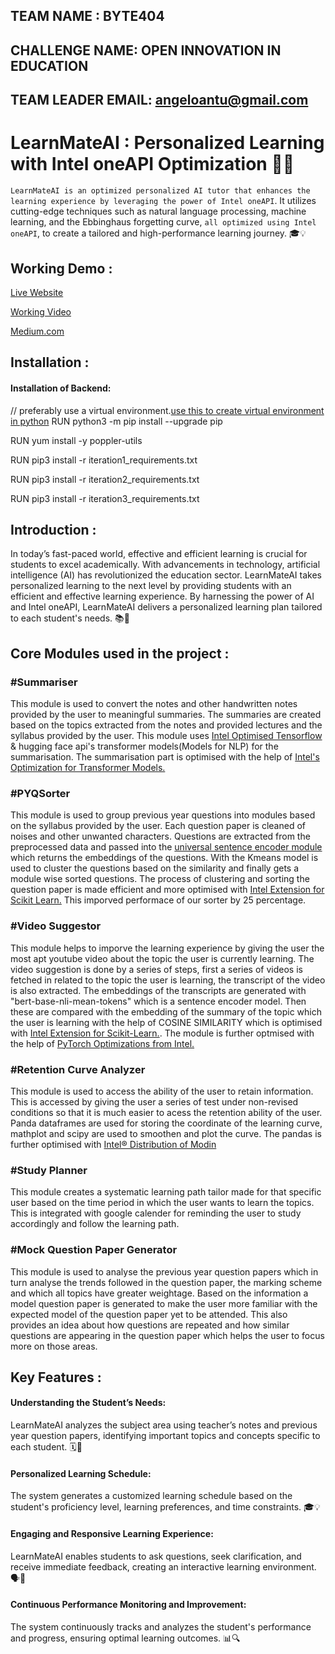 ## TEAM NAME : BYTE404
## CHALLENGE NAME: OPEN INNOVATION IN EDUCATION 
## TEAM LEADER EMAIL: angeloantu@gmail.com


# LearnMateAI : Personalized Learning with Intel oneAPI Optimization 🤖💪

`LearnMateAI is an optimized personalized AI tutor that enhances the learning experience by leveraging the power of Intel oneAPI`. It utilizes cutting-edge techniques such as natural language processing, machine learning, and the Ebbinghaus forgetting curve, ``all optimized using Intel oneAPI``, to create a tailored and high-performance learning journey. 🎓💡

## Working Demo :

[Live Website](https://intel-hack.pages.dev/)

[Working Video](https://youtu.be/nKy4xSi7bTI)

[Medium.com](https://medium.com/@abdullasameer118/learnmateai-personalized-learning-with-intel-oneapi-optimization-1eb2195403da)

## Installation :
#### Installation of Backend:
// preferably use a virtual environment.[use this to create virtual environment in python](https://docs.python.org/3/library/venv.html)
RUN python3 -m pip install --upgrade pip

RUN yum install -y poppler-utils

RUN  pip3 install -r iteration1_requirements.txt

RUN  pip3 install -r iteration2_requirements.txt

RUN  pip3 install -r iteration3_requirements.txt


## Introduction :

In today’s fast-paced world, effective and efficient learning is crucial for students to excel academically. With advancements in technology, artificial intelligence (AI) has revolutionized the education sector. LearnMateAI takes personalized learning to the next level by providing students with an efficient and effective learning experience. By harnessing the power of AI and Intel oneAPI, LearnMateAI delivers a personalized learning plan tailored to each student's needs. 📚🔬

## Core Modules used in the project :
### #Summariser  
This module is used to convert the notes and other handwritten notes provided by the user to meaningful summaries. The summaries are created based on the topics extracted from the notes and provided lectures and the syllabus provided by the user. This module uses [Intel Optimised Tensorflow](https://www.intel.com/content/www/us/en/developer/tools/oneapi/optimization-for-tensorflow.html#gs.2mtgor) & hugging face api's transformer models(Models for NLP) for the summarisation. The summarisation part is optimised with the help of [Intel's Optimization for Transformer Models.](https://www.intel.com/content/www/us/en/developer/videos/optimize-end-to-end-transformer-model-performance.html#gs.2muun9) 

### #PYQSorter
This module is used to group previous year questions into modules based on the syllabus provided by the user. Each question paper is cleaned of noises and other unwanted characters. Questions are extracted from the preprocessed data and passed into the [universal sentence encoder module](https://tfhub.dev/google/universal-sentence-encoder-large/5) which returns the embeddings of the questions. With the Kmeans model is used to cluster the questions based on the similarity and finally gets a module wise sorted questions. The process of clustering and sorting the question paper is made efficient and more optimised with [Intel Extension for Scikit Learn.](https://www.intel.com/content/www/us/en/developer/tools/oneapi/scikit-learn.html#gs.2mw28j) This imporved performace of our sorter by 25 percentage.

### #Video Suggestor
This module helps to imporve the learning experience by giving the user the most apt youtube video about the topic the user is currently learning. The video suggestion is done by a series of steps,
first a series of videos is fetched in related to the topic the user is learning, the transcript of the video is also extracted. The embeddings of the transcripts are generated with "bert-base-nli-mean-tokens" which is a sentence encoder model. Then these are compared with the embedding of the summary of the topic which the user is learning with the help of COSINE SIMILARITY which is optimised with [Intel Extension for Scikit-Learn.](https://www.intel.com/content/www/us/en/developer/tools/oneapi/scikit-learn.html). The module is further optmised with the help of [PyTorch Optimizations from Intel.](https://www.intel.com/content/www/us/en/developer/tools/oneapi/optimization-for-pytorch.html#gs.2mu8s1)


### #Retention Curve Analyzer
This module is used to access the ability of the user to retain information. This is accessed by giving the user a series of test under non-revised conditions so that it is much easier to acess the retention ability of the user. Panda dataframes are used for storing the coordinate of the learning curve, mathplot and scipy are used to smoothen and plot the curve. The pandas is further optimised with [Intel® Distribution of Modin](https://www.intel.com/content/www/us/en/developer/tools/oneapi/distribution-of-modin.html#gs.2mxbo0) 

### #Study Planner 
This module creates a systematic learning path tailor made for that specific user based on the time period in which the user wants to learn the topics. This is integrated with google calender for reminding the user to study accordingly and follow the learning path.

### #Mock Question Paper Generator
This module is used to analyse the previous year question papers which in turn analyse the trends followed in the question paper, the marking scheme and which all topics have greater weightage. Based on the information a model question paper is generated to make the user more familiar with the expected model of the question paper yet to be attended. This also provides an idea about how questions are repeated and how similar questions are appearing in the question paper which helps the user to focus more on those areas.

## Key Features :

#### Understanding the Student’s Needs:

LearnMateAI analyzes the subject area using teacher’s notes and previous year question papers, identifying important topics and concepts specific to each student. 🗓️📝

#### Personalized Learning Schedule: 

The system generates a customized learning schedule based on the student's proficiency level, learning preferences, and time constraints. 🎓💡

#### Engaging and Responsive Learning Experience: 

LearnMateAI enables students to ask questions, seek clarification, and receive immediate feedback, creating an interactive learning environment. 🗣️💬

#### Continuous Performance Monitoring and Improvement: 

The system continuously tracks and analyzes the student's performance and progress, ensuring optimal learning outcomes. 📊🔍


